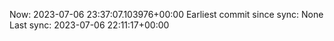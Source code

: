 Now: 2023-07-06 23:37:07.103976+00:00 Earliest commit since sync: None Last sync: 2023-07-06 22:11:17+00:00
